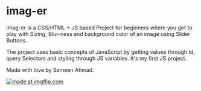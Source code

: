 # imag-er
imag-er is a CSS/HTML + JS based Project for beginners where you get to play with Sizing, Blur-ness and background color of an image using Slider Buttons.

The project uses basic concepts of JavaScript by getting values through Id, query Selectors and styling through JS variables.
It's my first JS project. 

Made with love by Sameen Ahmad.

<a href="https://imgflip.com/gif/30kch6"><img src="https://i.imgflip.com/30kch6.gif" title="made at imgflip.com"/></a>
